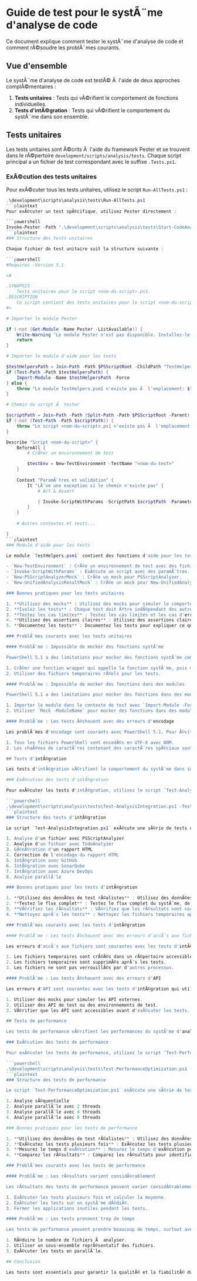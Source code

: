 # Guide de test pour le systÃ¨me d'analyse de code

Ce document explique comment tester le systÃ¨me d'analyse de code et comment rÃ©soudre les problÃ¨mes courants.

## Vue d'ensemble

Le systÃ¨me d'analyse de code est testÃ© Ã  l'aide de deux approches complÃ©mentaires :

1. **Tests unitaires** : Tests qui vÃ©rifient le comportement de fonctions individuelles.
2. **Tests d'intÃ©gration** : Tests qui vÃ©rifient le comportement du systÃ¨me dans son ensemble.

## Tests unitaires

Les tests unitaires sont Ã©crits Ã  l'aide du framework Pester et se trouvent dans le rÃ©pertoire `development/scripts/analysis/tests`. Chaque script principal a un fichier de test correspondant avec le suffixe `.Tests.ps1`.

### ExÃ©cution des tests unitaires

Pour exÃ©cuter tous les tests unitaires, utilisez le script `Run-AllTests.ps1` :

```powershell
.\development\scripts\analysis\tests\Run-AllTests.ps1
```plaintext
Pour exÃ©cuter un test spÃ©cifique, utilisez Pester directement :

```powershell
Invoke-Pester -Path ".\development\scripts\analysis\tests\Start-CodeAnalysis.Tests.ps1"
```plaintext
### Structure des tests unitaires

Chaque fichier de test unitaire suit la structure suivante :

```powershell
#Requires -Version 5.1

<#

.SYNOPSIS
    Tests unitaires pour le script <nom-du-script>.ps1.
.DESCRIPTION
    Ce script contient des tests unitaires pour le script <nom-du-script>.ps1.
#>

# Importer le module Pester

if (-not (Get-Module -Name Pester -ListAvailable)) {
    Write-Warning "Le module Pester n'est pas disponible. Installez-le avec 'Install-Module -Name Pester -Force'."
    return
}

# Importer le module d'aide pour les tests

$testHelpersPath = Join-Path -Path $PSScriptRoot -ChildPath "TestHelpers.psm1"
if (Test-Path -Path $testHelpersPath) {
    Import-Module -Name $testHelpersPath -Force
} else {
    throw "Le module TestHelpers.psm1 n'existe pas Ã  l'emplacement: $testHelpersPath"
}

# Chemin du script Ã  tester

$scriptPath = Join-Path -Path (Split-Path -Path $PSScriptRoot -Parent) -ChildPath "<nom-du-script>.ps1"
if (-not (Test-Path -Path $scriptPath)) {
    throw "Le script <nom-du-script>.ps1 n'existe pas Ã  l'emplacement: $scriptPath"
}

Describe "Script <nom-du-script>" {
    BeforeAll {
        # CrÃ©er un environnement de test

        $testEnv = New-TestEnvironment -TestName "<nom-du-test>"
    }
    
    Context "ParamÃ¨tres et validation" {
        It "LÃ¨ve une exception si le chemin n'existe pas" {
            # Act & Assert

            { Invoke-ScriptWithParams -ScriptPath $scriptPath -Parameters @{ Path = "C:\chemin\inexistant" } } | Should -Throw
        }
    }
    
    # Autres contextes et tests...

}
```plaintext
### Module d'aide pour les tests

Le module `TestHelpers.psm1` contient des fonctions d'aide pour les tests unitaires :

- `New-TestEnvironment` : CrÃ©e un environnement de test avec des fichiers et des rÃ©pertoires de test.
- `Invoke-ScriptWithParams` : ExÃ©cute un script avec des paramÃ¨tres.
- `New-PSScriptAnalyzerMock` : CrÃ©e un mock pour PSScriptAnalyzer.
- `New-UnifiedAnalysisResultMock` : CrÃ©e un mock pour New-UnifiedAnalysisResult.

### Bonnes pratiques pour les tests unitaires

1. **Utilisez des mocks** : Utilisez des mocks pour simuler le comportement des fonctions externes.
2. **Isolez les tests** : Chaque test doit Ãªtre indÃ©pendant des autres tests.
3. **Testez les cas limites** : Testez les cas limites et les cas d'erreur.
4. **Utilisez des assertions claires** : Utilisez des assertions claires et prÃ©cises.
5. **Documentez les tests** : Documentez les tests pour expliquer ce qu'ils testent.

### ProblÃ¨mes courants avec les tests unitaires

#### ProblÃ¨me : Impossible de mocker des fonctions systÃ¨me

PowerShell 5.1 a des limitations pour mocker des fonctions systÃ¨me comme `[System.IO.File]::ReadAllBytes`. Pour contourner ce problÃ¨me, vous pouvez :

1. CrÃ©er une fonction wrapper qui appelle la fonction systÃ¨me, puis mocker cette fonction wrapper.
2. Utiliser des fichiers temporaires rÃ©els pour les tests.

#### ProblÃ¨me : Impossible de mocker des fonctions dans des modules

PowerShell 5.1 a des limitations pour mocker des fonctions dans des modules. Pour contourner ce problÃ¨me, vous pouvez :

1. Importer le module dans le contexte de test avec `Import-Module -Force`.
2. Utiliser `Mock -ModuleName` pour mocker des fonctions dans des modules.

#### ProblÃ¨me : Les tests Ã©chouent avec des erreurs d'encodage

Les problÃ¨mes d'encodage sont courants avec PowerShell 5.1. Pour Ã©viter ces problÃ¨mes, assurez-vous que :

1. Tous les fichiers PowerShell sont encodÃ©s en UTF-8 avec BOM.
2. Les chaÃ®nes de caractÃ¨res contenant des caractÃ¨res spÃ©ciaux sont correctement Ã©chappÃ©es.

## Tests d'intÃ©gration

Les tests d'intÃ©gration vÃ©rifient le comportement du systÃ¨me dans son ensemble. Ils sont Ã©crits Ã  l'aide du script `Test-AnalysisIntegration.ps1`.

### ExÃ©cution des tests d'intÃ©gration

Pour exÃ©cuter les tests d'intÃ©gration, utilisez le script `Test-AnalysisIntegration.ps1` :

```powershell
.\development\scripts\analysis\tests\Test-AnalysisIntegration.ps1 -TestDirectory ".\development\scripts" -OutputPath ".\results"
```plaintext
### Structure des tests d'intÃ©gration

Le script `Test-AnalysisIntegration.ps1` exÃ©cute une sÃ©rie de tests qui vÃ©rifient le comportement du systÃ¨me d'analyse de code dans son ensemble :

1. Analyse d'un fichier avec PSScriptAnalyzer
2. Analyse d'un fichier avec TodoAnalyzer
3. GÃ©nÃ©ration d'un rapport HTML
4. Correction de l'encodage du rapport HTML
5. IntÃ©gration avec GitHub
6. IntÃ©gration avec SonarQube
7. IntÃ©gration avec Azure DevOps
8. Analyse parallÃ¨le

### Bonnes pratiques pour les tests d'intÃ©gration

1. **Utilisez des donnÃ©es de test rÃ©alistes** : Utilisez des donnÃ©es de test qui ressemblent aux donnÃ©es rÃ©elles.
2. **Testez le flux complet** : Testez le flux complet du systÃ¨me, de l'analyse Ã  la gÃ©nÃ©ration de rapports.
3. **VÃ©rifiez les rÃ©sultats** : VÃ©rifiez que les rÃ©sultats sont corrects et complets.
4. **Nettoyez aprÃ¨s les tests** : Nettoyez les fichiers temporaires aprÃ¨s les tests.

### ProblÃ¨mes courants avec les tests d'intÃ©gration

#### ProblÃ¨me : Les tests Ã©chouent avec des erreurs d'accÃ¨s aux fichiers

Les erreurs d'accÃ¨s aux fichiers sont courantes avec les tests d'intÃ©gration. Pour Ã©viter ces problÃ¨mes, assurez-vous que :

1. Les fichiers temporaires sont crÃ©Ã©s dans un rÃ©pertoire accessible.
2. Les fichiers temporaires sont supprimÃ©s aprÃ¨s les tests.
3. Les fichiers ne sont pas verrouillÃ©s par d'autres processus.

#### ProblÃ¨me : Les tests Ã©chouent avec des erreurs d'API

Les erreurs d'API sont courantes avec les tests d'intÃ©gration qui utilisent des API externes. Pour Ã©viter ces problÃ¨mes, vous pouvez :

1. Utiliser des mocks pour simuler les API externes.
2. Utiliser des API de test ou des environnements de test.
3. VÃ©rifier que les API sont accessibles avant d'exÃ©cuter les tests.

## Tests de performance

Les tests de performance vÃ©rifient les performances du systÃ¨me d'analyse de code. Ils sont Ã©crits Ã  l'aide du script `Test-PerformanceOptimization.ps1`.

### ExÃ©cution des tests de performance

Pour exÃ©cuter les tests de performance, utilisez le script `Test-PerformanceOptimization.ps1` :

```powershell
.\development\scripts\analysis\tests\Test-PerformanceOptimization.ps1 -TestDirectory ".\development\scripts" -OutputPath ".\results" -NumberOfFiles 100 -MaxThreads 8
```plaintext
### Structure des tests de performance

Le script `Test-PerformanceOptimization.ps1` exÃ©cute une sÃ©rie de tests qui mesurent les performances du systÃ¨me d'analyse de code :

1. Analyse sÃ©quentielle
2. Analyse parallÃ¨le avec 2 threads
3. Analyse parallÃ¨le avec 4 threads
4. Analyse parallÃ¨le avec 8 threads

### Bonnes pratiques pour les tests de performance

1. **Utilisez des donnÃ©es de test rÃ©alistes** : Utilisez des donnÃ©es de test qui ressemblent aux donnÃ©es rÃ©elles.
2. **ExÃ©cutez les tests plusieurs fois** : ExÃ©cutez les tests plusieurs fois pour obtenir des rÃ©sultats fiables.
3. **Mesurez le temps d'exÃ©cution** : Mesurez le temps d'exÃ©cution pour chaque test.
4. **Comparez les rÃ©sultats** : Comparez les rÃ©sultats pour identifier les goulots d'Ã©tranglement.

### ProblÃ¨mes courants avec les tests de performance

#### ProblÃ¨me : Les rÃ©sultats varient considÃ©rablement

Les rÃ©sultats des tests de performance peuvent varier considÃ©rablement en fonction de la charge du systÃ¨me. Pour obtenir des rÃ©sultats plus fiables, vous pouvez :

1. ExÃ©cuter les tests plusieurs fois et calculer la moyenne.
2. ExÃ©cuter les tests sur un systÃ¨me dÃ©diÃ©.
3. Fermer les applications inutiles pendant les tests.

#### ProblÃ¨me : Les tests prennent trop de temps

Les tests de performance peuvent prendre beaucoup de temps, surtout avec un grand nombre de fichiers. Pour rÃ©duire le temps d'exÃ©cution, vous pouvez :

1. RÃ©duire le nombre de fichiers Ã  analyser.
2. Utiliser un sous-ensemble reprÃ©sentatif des fichiers.
3. ExÃ©cuter les tests en parallÃ¨le.

## Conclusion

Les tests sont essentiels pour garantir la qualitÃ© et la fiabilitÃ© du systÃ¨me d'analyse de code. En suivant les bonnes pratiques et en Ã©vitant les problÃ¨mes courants, vous pouvez crÃ©er des tests efficaces qui vous aideront Ã  amÃ©liorer le systÃ¨me.
